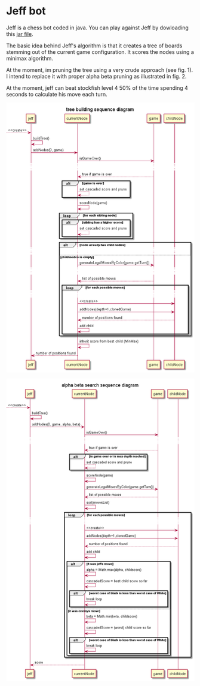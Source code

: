 # Jeff bot

Jeff is a chess bot coded in java. You can play against Jeff by dowloading this [jar file](https://github.com/BorysSerbyn/Jeff-bot/tree/master/out/artifacts/chess_jar).

The basic idea behind Jeff's algorithm is that it creates a tree of boards stemming out of the current game configuration. It scores the nodes using a minimax algorithm.

At the moment, im pruning the tree using a very crude approach (see fig. 1). I intend to replace it with proper alpha beta pruning as illustrated in fig. 2.

At the moment, jeff can beat stockfish level 4 50% of the time spending 4 seconds to calculate his move each turn.

![fig. 1](/docs/tree%20building%20sequence%20diagram.png)

![fig. 2](/docs/alpha%20beta%20search%20sequence%20diagram.png)
